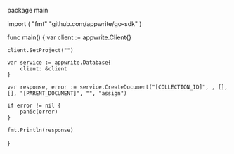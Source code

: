package main

import (
    "fmt"
    "github.com/appwrite/go-sdk"
)

func main() {
    var client := appwrite.Client{}

    client.SetProject("")

    var service := appwrite.Database{
        client: &client
    }

    var response, error := service.CreateDocument("[COLLECTION_ID]", , [], [], "[PARENT_DOCUMENT]", "", "assign")

    if error != nil {
        panic(error)
    }

    fmt.Println(response)
}